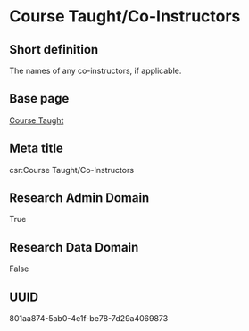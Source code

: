# Course Taught/Co-Instructors
## Short definition
The names of any co-instructors, if applicable.
## Base page
[Course Taught](https://github.com/EuroCRIS/CASRAI-Dictionairies/blob/main/Objects/Course%20Taught.md)
## Meta title
csr:Course Taught/Co-Instructors
## Research Admin Domain
True
## Research Data Domain
False
## UUID
801aa874-5ab0-4e1f-be78-7d29a4069873
